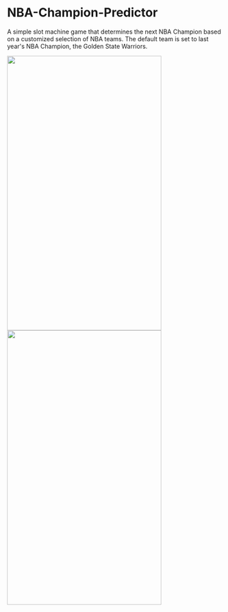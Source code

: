 # NBA-Champion-Predictor
A simple slot machine game that determines the next NBA Champion based on a customized selection of NBA teams. The default team is set to last year's NBA Champion, the Golden State Warriors.

<img src="https://people.rit.edu/~dl2224/252/initial.png" width="360" height="640"/>
<img src="https://people.rit.edu/~dl2224/252/result.png" width="360" height="640"/>
